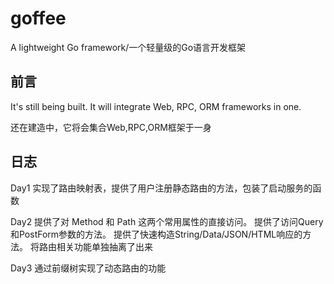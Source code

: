 # goffee
A lightweight Go framework/一个轻量级的Go语言开发框架

## 前言
It's still being built.
It will integrate Web, RPC, ORM frameworks in one.

还在建造中，它将会集合Web,RPC,ORM框架于一身


## 日志
Day1 实现了路由映射表，提供了用户注册静态路由的方法，包装了启动服务的函数

Day2 提供了对 Method 和 Path 这两个常用属性的直接访问。
提供了访问Query和PostForm参数的方法。
提供了快速构造String/Data/JSON/HTML响应的方法。
将路由相关功能单独抽离了出来

Day3 通过前缀树实现了动态路由的功能